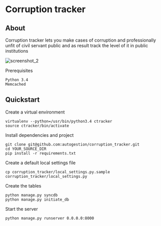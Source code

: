 # Corruption tracker

## About

Corruption tracker lets you make cases of corruption and professionally unfit of civil servant public
and as result track the level of it in public institutions

![screenshot_2](https://cloud.githubusercontent.com/assets/1098257/10270323/4afbd0be-6af6-11e5-8443-a8cf265a74cc.png)


Prerequisites

    Python 3.4
    Memcached

## Quickstart

Create a virtual environment

    virtualenv --python=/usr/bin/python3.4 ctracker
    source ctracker/bin/activate

Install dependencies and project

    git clone git@github.com:autogestion/corruption_tracker.git
    cd YOUR_SOURCE_DIR
    pip install -r requirements.txt

Create a default local settings file

    cp corruption_tracker/local_settings.py.sample  corruption_tracker/local_settings.py

Create the tables

    python manage.py syncdb
    python manage.py initiate_db

Start the server

    python manage.py runserver 0.0.0.0:8000
